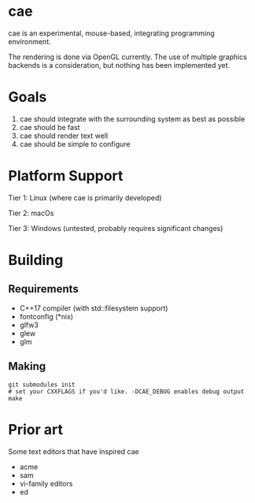 # cae
cae is an experimental, mouse-based, integrating programming environment.

The rendering is done via OpenGL currently. The use of multiple graphics backends
is a consideration, but nothing has been implemented yet.

# Goals
1. cae should integrate with the surrounding system as best as possible
2. cae should be fast
3. cae should render text well
4. cae should be simple to configure

# Platform Support
Tier 1: Linux (where cae is primarily developed)

Tier 2: macOs

Tier 3: Windows (untested, probably requires significant changes)

# Building
## Requirements
- C++17 compiler (with std::filesystem support)
- fontconfig (*nix)
- glfw3
- glew
- glm

## Making
```
git submodules init
# set your CXXFLAGS if you'd like. -DCAE_DEBUG enables debug output
make
```

# Prior art
Some text editors that have inspired cae

- acme
- sam
- vi-family editors
- ed
